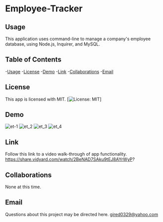 # Employee-Tracker

## Usage 
This application uses command-line to manage a company's employee database, using Node.js, Inquirer, and MySQL.

## Table of Contents

-[Usage](#usage)
-[License](#license)
-[Demo](#demo)
-[Link](#link)
-[Collaborations](#collaborations)
-[Email](#email)

## License
This app is licensed with MIT.
  [![License: MIT](https://img.shields.io/badge/License-MIT-yellow.svg)]
  
## Demo
![et-1](https://user-images.githubusercontent.com/72025703/139183221-fa45e629-82ad-43ab-8cf4-e500cb774e06.JPG)
![et_2](https://user-images.githubusercontent.com/72025703/139183230-fc71a103-bf0e-424f-a060-18576fead8d4.JPG)
![et_3](https://user-images.githubusercontent.com/72025703/139183246-bddcce24-2e92-453a-9912-92ed18a60846.JPG)
![et_4](https://user-images.githubusercontent.com/72025703/139183285-b6176345-1776-45a5-8cb5-14a3a56585e1.JPG)


## Link
Follow this link to a video walk-through of app functionality.
https://share.vidyard.com/watch/2BeNAD7SAku9tEJ8AYrWyP?

## Collaborations
None at this time.

## Email

Questions about this project may be directed here.
gired0329@yahoo.com
